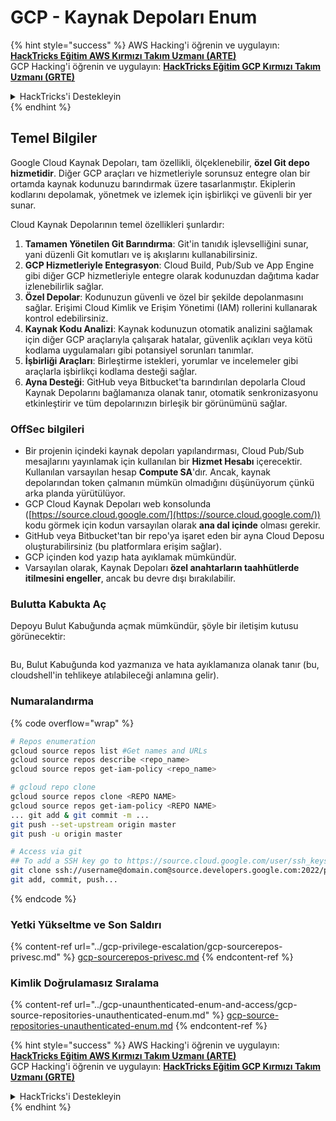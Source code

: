 # GCP - Kaynak Depoları Enum

{% hint style="success" %}
AWS Hacking'i öğrenin ve uygulayın: <img src="/.gitbook/assets/image.png" alt="" data-size="line">[**HackTricks Eğitim AWS Kırmızı Takım Uzmanı (ARTE)**](https://training.hacktricks.xyz/courses/arte)<img src="/.gitbook/assets/image.png" alt="" data-size="line">\
GCP Hacking'i öğrenin ve uygulayın: <img src="/.gitbook/assets/image (2).png" alt="" data-size="line">[**HackTricks Eğitim GCP Kırmızı Takım Uzmanı (GRTE)**<img src="/.gitbook/assets/image (2).png" alt="" data-size="line">](https://training.hacktricks.xyz/courses/grte)

<details>

<summary>HackTricks'i Destekleyin</summary>

* [**Abonelik planlarını**](https://github.com/sponsors/carlospolop) kontrol edin!
* 💬 [**Discord grubuna**](https://discord.gg/hRep4RUj7f) katılın veya [**telegram grubuna**](https://t.me/peass) katılın veya bizi **Twitter** 🐦 [**@hacktricks\_live**](https://twitter.com/hacktricks\_live)** takip edin.**
* **Hacking püf noktalarını paylaşarak PR'ler göndererek** [**HackTricks**](https://github.com/carlospolop/hacktricks) ve [**HackTricks Cloud**](https://github.com/carlospolop/hacktricks-cloud) github depolarına katkıda bulunun.

</details>
{% endhint %}

## Temel Bilgiler <a href="#reviewing-cloud-git-repositories" id="reviewing-cloud-git-repositories"></a>

Google Cloud Kaynak Depoları, tam özellikli, ölçeklenebilir, **özel Git depo hizmetidir**. Diğer GCP araçları ve hizmetleriyle sorunsuz entegre olan bir ortamda kaynak kodunuzu barındırmak üzere tasarlanmıştır. Ekiplerin kodlarını depolamak, yönetmek ve izlemek için işbirlikçi ve güvenli bir yer sunar.

Cloud Kaynak Depolarının temel özellikleri şunlardır:

1. **Tamamen Yönetilen Git Barındırma**: Git'in tanıdık işlevselliğini sunar, yani düzenli Git komutları ve iş akışlarını kullanabilirsiniz.
2. **GCP Hizmetleriyle Entegrasyon**: Cloud Build, Pub/Sub ve App Engine gibi diğer GCP hizmetleriyle entegre olarak kodunuzdan dağıtıma kadar izlenebilirlik sağlar.
3. **Özel Depolar**: Kodunuzun güvenli ve özel bir şekilde depolanmasını sağlar. Erişimi Cloud Kimlik ve Erişim Yönetimi (IAM) rollerini kullanarak kontrol edebilirsiniz.
4. **Kaynak Kodu Analizi**: Kaynak kodunuzun otomatik analizini sağlamak için diğer GCP araçlarıyla çalışarak hatalar, güvenlik açıkları veya kötü kodlama uygulamaları gibi potansiyel sorunları tanımlar.
5. **İşbirliği Araçları**: Birleştirme istekleri, yorumlar ve incelemeler gibi araçlarla işbirlikçi kodlama desteği sağlar.
6. **Ayna Desteği**: GitHub veya Bitbucket'ta barındırılan depolarla Cloud Kaynak Depolarını bağlamanıza olanak tanır, otomatik senkronizasyonu etkinleştirir ve tüm depolarınızın birleşik bir görünümünü sağlar.

### OffSec bilgileri <a href="#reviewing-cloud-git-repositories" id="reviewing-cloud-git-repositories"></a>

* Bir projenin içindeki kaynak depoları yapılandırması, Cloud Pub/Sub mesajlarını yayınlamak için kullanılan bir **Hizmet Hesabı** içerecektir. Kullanılan varsayılan hesap **Compute SA**'dır. Ancak, kaynak depolarından token çalmanın mümkün olmadığını düşünüyorum çünkü arka planda yürütülüyor.
* GCP Cloud Kaynak Depoları web konsolunda ([https://source.cloud.google.com/](https://source.cloud.google.com/)) kodu görmek için kodun varsayılan olarak **ana dal içinde** olması gerekir.
* GitHub veya Bitbucket'tan bir repo'ya işaret eden bir ayna Cloud Deposu oluşturabilirsiniz (bu platformlara erişim sağlar).
* GCP içinden kod yazıp hata ayıklamak mümkündür.
* Varsayılan olarak, Kaynak Depoları **özel anahtarların taahhütlerde itilmesini engeller**, ancak bu devre dışı bırakılabilir.

### Bulutta Kabukta Aç

Depoyu Bulut Kabuğunda açmak mümkündür, şöyle bir iletişim kutusu görünecektir:

<figure><img src="../../../.gitbook/assets/image (325).png" alt=""><figcaption></figcaption></figure>

Bu, Bulut Kabuğunda kod yazmanıza ve hata ayıklamanıza olanak tanır (bu, cloudshell'in tehlikeye atılabileceği anlamına gelir).

### Numaralandırma

{% code overflow="wrap" %}
```bash
# Repos enumeration
gcloud source repos list #Get names and URLs
gcloud source repos describe <repo_name>
gcloud source repos get-iam-policy <repo_name>

# gcloud repo clone
gcloud source repos clone <REPO NAME>
gcloud source repos get-iam-policy <REPO NAME>
... git add & git commit -m ...
git push --set-upstream origin master
git push -u origin master

# Access via git
## To add a SSH key go to https://source.cloud.google.com/user/ssh_keys (no gcloud command)
git clone ssh://username@domain.com@source.developers.google.com:2022/p/<proj-name>/r/<repo-name>
git add, commit, push...
```
{% endcode %}

### Yetki Yükseltme ve Son Saldırı

{% content-ref url="../gcp-privilege-escalation/gcp-sourcerepos-privesc.md" %}
[gcp-sourcerepos-privesc.md](../gcp-privilege-escalation/gcp-sourcerepos-privesc.md)
{% endcontent-ref %}

### Kimlik Doğrulamasız Sıralama

{% content-ref url="../gcp-unaunthenticated-enum-and-access/gcp-source-repositories-unauthenticated-enum.md" %}
[gcp-source-repositories-unauthenticated-enum.md](../gcp-unaunthenticated-enum-and-access/gcp-source-repositories-unauthenticated-enum.md)
{% endcontent-ref %}

{% hint style="success" %}
AWS Hacking'i öğrenin ve uygulayın: <img src="/.gitbook/assets/image.png" alt="" data-size="line">[**HackTricks Eğitim AWS Kırmızı Takım Uzmanı (ARTE)**](https://training.hacktricks.xyz/courses/arte)<img src="/.gitbook/assets/image.png" alt="" data-size="line">\
GCP Hacking'i öğrenin ve uygulayın: <img src="/.gitbook/assets/image (2).png" alt="" data-size="line">[**HackTricks Eğitim GCP Kırmızı Takım Uzmanı (GRTE)**<img src="/.gitbook/assets/image (2).png" alt="" data-size="line">](https://training.hacktricks.xyz/courses/grte)

<details>

<summary>HackTricks'i Destekleyin</summary>

* [**Abonelik planlarını**](https://github.com/sponsors/carlospolop) kontrol edin!
* 💬 [**Discord grubuna**](https://discord.gg/hRep4RUj7f) veya [**telegram grubuna**](https://t.me/peass) katılın veya bizi **Twitter** 🐦 [**@hacktricks\_live**](https://twitter.com/hacktricks\_live)** takip edin.**
* **Hacking püf noktalarını paylaşarak PR göndererek** [**HackTricks**](https://github.com/carlospolop/hacktricks) ve [**HackTricks Cloud**](https://github.com/carlospolop/hacktricks-cloud) github depolarına katkıda bulunun.

</details>
{% endhint %}
